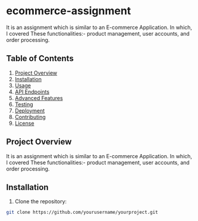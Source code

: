 # ecommerce-assignment

It is an assignment which is similar to an E-commerce Application. In which, I covered These functionalities:- product management, user accounts, and order processing.

## Table of Contents

1. [Project Overview](#project-overview)
2. [Installation](#installation)
3. [Usage](#usage)
4. [API Endpoints](#api-endpoints)
5. [Advanced Features](#advanced-features)
6. [Testing](#testing)
7. [Deployment](#deployment)
8. [Contributing](#contributing)
9. [License](#license)

## Project Overview

It is an assignment which is similar to an E-commerce Application. In which, I covered These functionalities:- product management, user accounts, and order processing.

## Installation

1. Clone the repository:

```bash
git clone https://github.com/yourusername/yourproject.git
